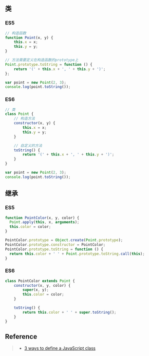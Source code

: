 
## 类

### ES5
```javascript
// 构造函数
function Point(x, y) {
    this.x = x;
    this.y = y;
}

// 方法需要定义在构造函数的prototype上
Point.prototype.toString = function () {
    return '(' + this.x + ', ' + this.y + ')';
};

var point = new Point(2, 3);
console.log(point.toString());
```

### ES6
```javascript
// 类
class Point {
    // 构造方法
    constructor(x, y) {
        this.x = x;
        this.y = y;
    }

    // 自定义的方法
    toString() {
        return '(' + this.x + ', ' + this.y + ')';
    }
}

var point = new Point(2, 3);
console.log(point.toString());
```

## 继承

### ES5
```javascript
function PointColor(x, y, color) {
  Point.apply(this, x, arguments);
  this.color = color;
}

PointColor.prototype = Object.create(Point.prototype);
PointColor.prototype.constructor = PointColor;
PointColor.prototype.toString = function () {
  return this.color + ' ' + Point.prototype.toString.call(this);
}
```

### ES6
```javascript
class PointColor extends Point {
    constructor(x, y, color) {
        super(x, y);
        this.color = color;
    }

    toString() {
        return this.color + ' ' + super.toString();
    }
}
```

## Reference
> - [3 ways to define a JavaScript class](http://www.phpied.com/3-ways-to-define-a-javascript-class/)
